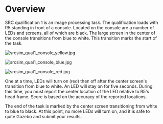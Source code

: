 # Overview

SRC qualification 1 is an image processing task. The qualification loads with R5 standing in front of a console. Located on the console are a number of LEDs and screens, all of which are black. The large screen in the center of the console transitions from blue to white. This transition marks the start of the task.

![srcsim_qual1_console_yellow.jpg](https://bitbucket.org/repo/xEbAAe/images/4007635085-srcsim_qual1_console_yellow.jpg)

![srcsim_qual1_console_blue.jpg](https://bitbucket.org/repo/xEbAAe/images/4006639120-srcsim_qual1_console_blue.jpg)

![srcsim_qual1_console_red.jpg](https://bitbucket.org/repo/xEbAAe/images/1513381160-srcsim_qual1_console_red.jpg)

One at a time, LEDs will turn on (red) then off after the center screen's transition from blue to white. An LED will stay on for five seconds. During this time, you must report the center location of the LED relative to R5's head frame. Score is based on the accuracy of the reported locations.

The end of the task is marked by the center screen transitioning from white to blue to black. At this point, no more LEDs will turn on, and it is safe to quite Gazebo and submit your results.